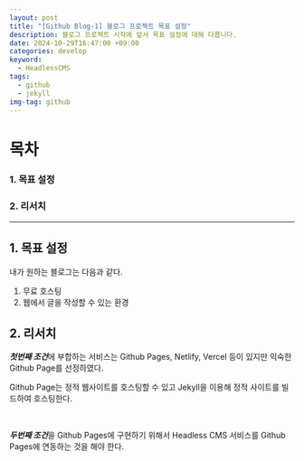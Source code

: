 ```yaml
---
layout: post
title: "[Github Blog-1] 블로그 프로젝트 목표 설정"
description: 블로그 프로젝트 시작에 앞서 목표 설정에 대해 다룹니다.
date: 2024-10-29T16:47:00 +09:00
categories: develop
keyword:
  - HeadlessCMS
tags:
  - github
  - jekyll
img-tag: github
---
```

# 목차

### 1. 목표 설정

### 2. 리서치

- - -

## 1. 목표 설정

내가 원하는 블로그는 다음과 같다.

1. 무료 호스팅
2. 웹에서 글을 작성할 수 있는 환경

## 2. 리서치

***첫번째 조건***에 부합하는 서비스는 Github Pages, Netlify, Vercel 등이 있지만 익숙한 Github Page를 선정하였다.

Github Page는 정적 웹사이트를 호스팅할 수 있고 Jekyll을 이용해 정적 사이트를 빌드하여 호스팅한다. 

</br>

***두번째 조건***을 Github Pages에 구현하기 위해서 Headless CMS 서비스를 Github Pages에 연동하는 것을 해야 한다.
